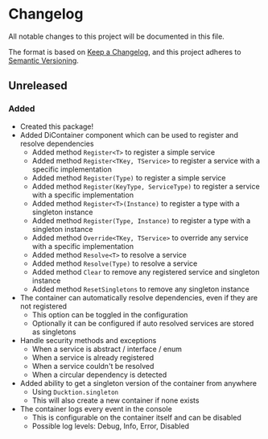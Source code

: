 ﻿# Changelog

All notable changes to this project will be documented in this file.

The format is based on [Keep a Changelog](https://keepachangelog.com/en/1.0.0/),
and this project adheres to [Semantic Versioning](https://semver.org/spec/v2.0.0.html).

## Unreleased
### Added
- Created this package!
- Added DiContainer component which can be used to register and resolve dependencies
  - Added method `Register<T>` to register a simple service
  - Added method `Register<TKey, TService>` to register a service with a specific implementation
  - Added method `Register(Type)` to register a simple service
  - Added method `Register(KeyType, ServiceType)` to register a service with a specific implementation
  - Added method `Register<T>(Instance)` to register a type with a singleton instance
  - Added method `Register(Type, Instance)` to register a type with a singleton instance
  - Added method `Override<TKey, TService>` to override any service with a specific implementation
  - Added method `Resolve<T>` to resolve a service
  - Added method `Resolve(Type)` to resolve a service
  - Added method `Clear` to remove any registered service and singleton instance
  - Added method `ResetSingletons` to remove any singleton instance
- The container can automatically resolve dependencies, even if they are not registered
  - This option can be toggled in the configuration
  - Optionally it can be configured if auto resolved services are stored as singletons
- Handle security methods and exceptions
  - When a service is abstract / interface / enum
  - When a service is already registered
  - When a service couldn't be resolved
  - When a circular dependency is detected
- Added ability to get a singleton version of the container from anywhere
  - Using `Ducktion.singleton`
  - This will also create a new container if none exists
- The container logs every event in the console
  - This is configurable on the container itself and can be disabled
  - Possible log levels: Debug, Info, Error, Disabled
